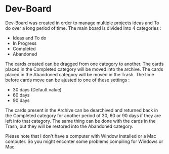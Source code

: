 # Dev-Board

Dev-Board was created in order to manage multiple projects ideas and To do over a long period of time. The main board is divided into 4 categories :

- Ideas and To do
- In Progress
- Completed
- Abandoned

The cards created can be dragged from one category to another. The cards placed in the Completed category will be moved into the archive. The cards placed in the Abandoned category will be moved in the Trash. The time before cards move can be ajusted to one of these settings :

- 30 days (Default value) 
- 60 days
- 90 days

The cards present in the Archive can be dearchived and returned back in the Completed category for another period of 30, 60 or 90 days if they are left into that category. The same thing can be done with the cards  in the Trash, but they will be restored into the Abandoned category.

Please note that I don't have a computer with Window installed or a Mac computer. So you might enconter some problems compiling for Windows or Mac.

